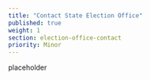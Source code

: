 ```yaml
---
title: "Contact State Election Office"
published: true
weight: 1
section: election-office-contact
priority: Minor
---
```

placeholder